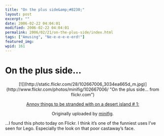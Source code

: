 ```yaml
---
title: "On the plus side&amp;#8230;"
layout: post
excerpt: ""
date: 2006-02-22 04:04:01
modified: 2006-02-22 04:04:01
permalink: 2006/02/21/on-the-plus-side/index.html
tags: ["Amusing", "Ne-e-e-e-e-erd!"]
featured_img: 
wpid: 161
---
```


# On the plus side&#8230;

<div align="center">[![](http://static.flickr.com/28/102667006_3034ea665d_m.jpg)](http://www.flickr.com/photos/minifig/102667006/ "On the plus side... from flickr.com")  
  
[Annoy things to be stranded with on a desert island # 1:](http://www.flickr.com/photos/minifig/102667006/)  
  
Originally uploaded by [minifig](http://www.flickr.com/people/minifig/). </div>…I found this photo today on Flickr. I think it’s one of the funniest uses I’ve seen for Lego. Especially the look on that poor castaway’s face.